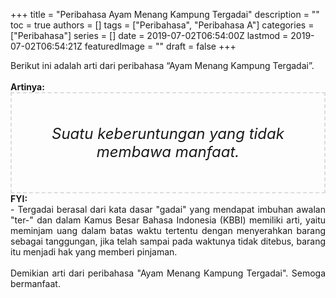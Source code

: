 +++
title = "Peribahasa Ayam Menang Kampung Tergadai"
description = ""
toc = true
authors = []
tags = ["Peribahasa", "Peribahasa A"]
categories = ["Peribahasa"]
series = []
date = 2019-07-02T06:54:00Z
lastmod = 2019-07-02T06:54:21Z
featuredImage = ""
draft = false
+++

<div dir="ltr" style="text-align: left;" trbidi="on"><div style="text-align: justify;">Berikut ini adalah arti dari peribahasa “Ayam Menang Kampung Tergadai”.</div><br /><div style="text-align: justify;"><b>Artinya:</b></div><div style="border: 2px dashed #ddd; font-size: 24px; height: auto; margin: 0 auto; padding: 50px; text-align: center; width: auto;"><i>Suatu keberuntungan yang tidak membawa manfaat.</i></div><div style="text-align: justify;"><b>FYI:</b><br />- Tergadai berasal dari kata dasar "gadai" yang mendapat imbuhan awalan "ter-" dan dalam Kamus Besar Bahasa Indonesia (KBBI) memiliki arti, yaitu meminjam uang dalam batas waktu tertentu dengan menyerahkan barang sebagai tanggungan, jika telah sampai pada waktunya tidak ditebus, barang itu menjadi hak yang memberi pinjaman.<br /><br /></div><div style="text-align: justify;">Demikian arti dari peribahasa "Ayam Menang Kampung Tergadai". Semoga bermanfaat.</div></div>
